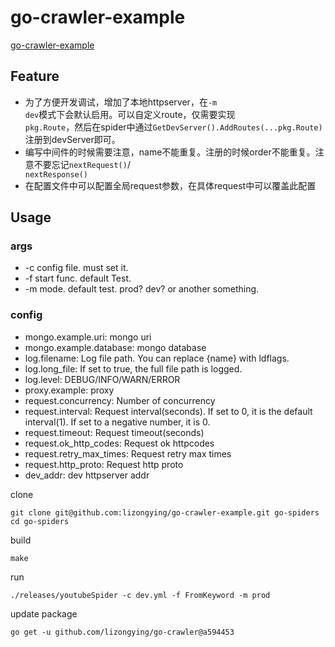 # go-crawler-example

[go-crawler-example](https://github.com/lizongying/go-crawler-example)

## Feature

* 为了方便开发调试，增加了本地httpserver，在<code>-m dev</code>模式下会默认启用。可以自定义route，仅需要实现<code>
  pkg.Route</code>，然后在spider中通过<code>GetDevServer().AddRoutes(...pkg.Route)</code>注册到devServer即可。
* 编写中间件的时候需要注意，name不能重复。注册的时候order不能重复。注意不要忘记<code>nextRequest()</code>/<code>
  nextResponse()</code>
* 在配置文件中可以配置全局request参数，在具体request中可以覆盖此配置

## Usage

### args

* -c config file. must set it.
* -f start func. default Test.
* -m mode. default test. prod? dev? or another something.

### config

* mongo.example.uri: mongo uri
* mongo.example.database: mongo database
* log.filename: Log file path. You can replace {name} with ldflags.
* log.long_file: If set to true, the full file path is logged.
* log.level: DEBUG/INFO/WARN/ERROR
* proxy.example: proxy
* request.concurrency: Number of concurrency
* request.interval: Request interval(seconds). If set to 0, it is the default interval(1). If set to a negative number,
  it
  is 0.
* request.timeout: Request timeout(seconds)
* request.ok_http_codes: Request ok httpcodes
* request.retry_max_times: Request retry max times
* request.http_proto: Request http proto
* dev_addr: dev httpserver addr

clone

```shell
git clone git@github.com:lizongying/go-crawler-example.git go-spiders
cd go-spiders

```

build

```shell
make
```

run

```shell
./releases/youtubeSpider -c dev.yml -f FromKeyword -m prod
```

update package

```shell
go get -u github.com/lizongying/go-crawler@a594453 
```